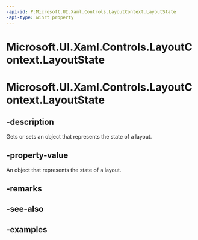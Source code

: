 ```yaml
---
-api-id: P:Microsoft.UI.Xaml.Controls.LayoutContext.LayoutState
-api-type: winrt property
---
```


# Microsoft.UI.Xaml.Controls.LayoutContext.LayoutState

<!--
public object LayoutState { get; set; }
-->

# Microsoft.UI.Xaml.Controls.LayoutContext.LayoutState

## -description

Gets or sets an object that represents the state of a layout.

## -property-value

An object that represents the state of a layout.

## -remarks

## -see-also

## -examples

